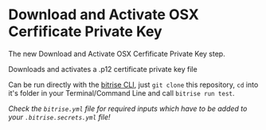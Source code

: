 # Download and Activate OSX Cerfificate Private Key

The new Download and Activate OSX Cerfificate Private Key step.

Downloads and activates a .p12 certificate private key file

Can be run directly with the [bitrise CLI](https://github.com/bitrise-io/bitrise),
just `git clone` this repository, `cd` into it's folder in your Terminal/Command Line
and call `bitrise run test`.

*Check the `bitrise.yml` file for required inputs which have to be
added to your `.bitrise.secrets.yml` file!*
